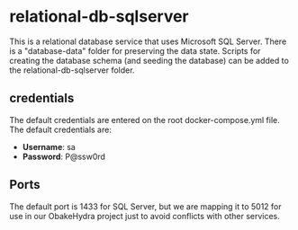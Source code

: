 # relational-db-sqlserver

This is a relational database service that uses Microsoft SQL Server. There is a "database-data" folder for preserving the data state. Scripts for creating the database schema (and seeding the database) can be added to the relational-db-sqlserver folder.

## credentials

The default credentials are entered on the root docker-compose.yml file. The default credentials are:

- **Username**: sa
- **Password**: P@ssw0rd

## Ports

The default port is 1433 for SQL Server, but we are mapping it to 5012 for use in our ObakeHydra project just to avoid conflicts with other services.
